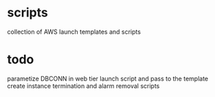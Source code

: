 # scripts
collection of AWS launch templates and scripts

# todo
parametize DBCONN in web tier launch script and pass to the template
create instance termination and alarm removal scripts

